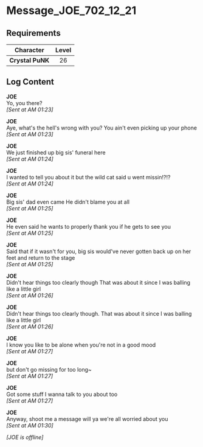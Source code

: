 # Message_JOE_702_12_21
## Requirements
|   Character    |Level|
|----------------|:---:|
|**Crystal PuNK**| 26  |

## Log Content
**JOE**<br>
Yo, you there?<br>
*[Sent at AM 01:23]*

**JOE**<br>
Aye, what's the hell's wrong with you? You ain't even picking up your phone<br>
*[Sent at AM 01:23]*

**JOE**<br>
We just finished up big sis' funeral here<br>
*[Sent at AM 01:24]*

**JOE**<br>
I wanted to tell you about it but the wild cat said u went missin!?!?<br>
*[Sent at AM 01:24]*

**JOE**<br>
Big sis' dad even came He didn't blame you at all<br>
*[Sent at AM 01:25]*

**JOE**<br>
He even said he wants to properly thank you if he gets to see you<br>
*[Sent at AM 01:25]*

**JOE**<br>
Said that if it wasn't for you, big sis would've never gotten back up on her feet and return to the stage<br>
*[Sent at AM 01:25]*

**JOE**<br>
Didn't hear things too clearly though That was about it since I was balling like a little girl<br>
*[Sent at AM 01:26]*

**JOE**<br>
Didn't hear things too clearly though. That was about it since I was balling like a little girl<br>
*[Sent at AM 01:26]*

**JOE**<br>
I know you like to be alone when you're not in a good mood<br>
*[Sent at AM 01:27]*

**JOE**<br>
but don't go missing for too long\~<br>
*[Sent at AM 01:27]*

**JOE**<br>
Got some stuff I wanna talk to you about too<br>
*[Sent at AM 01:27]*

**JOE**<br>
Anyway, shoot me a message will ya we're all worried about you<br>
*[Sent at AM 01:30]*

*[JOE is offline]*<br>
